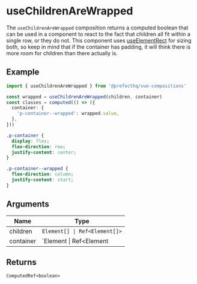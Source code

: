 # useChildrenAreWrapped
The `useChildrenAreWrapped` composition returns a computed boolean that can be used in a component to react to the fact that children all fit within a single row, or they do not. This component uses [useElementRect](https://github.com/PrefectHQ/vue-compositions/tree/main/src/useElementRect) for sizing both, so keep in mind that if the container has padding, it will think there is more room for children than there actually is. 

## Example
```typescript
import { useChildrenAreWrapped } from '@prefecthq/vue-compositions'

const wrapped = useChildrenAreWrapped(children, container)
const classes = computed(() => ({
  container: {
    'p-container--wrapped': wrapped.value,
  },
}))
```

```css
.p-container {
  display: flex;
  flex-direction: row;
  justify-content: center;
}

.p-container--wrapped {
  flex-direction: column;
  justify-content: start;
}
```

## Arguments
| Name     | Type                              |
|----------|-----------------------------------|
| children | `Element[] \| Ref<Element[]>` |
| container | `Element \| Ref<Element | undefined>` |

## Returns
`ComputedRef<boolean>`